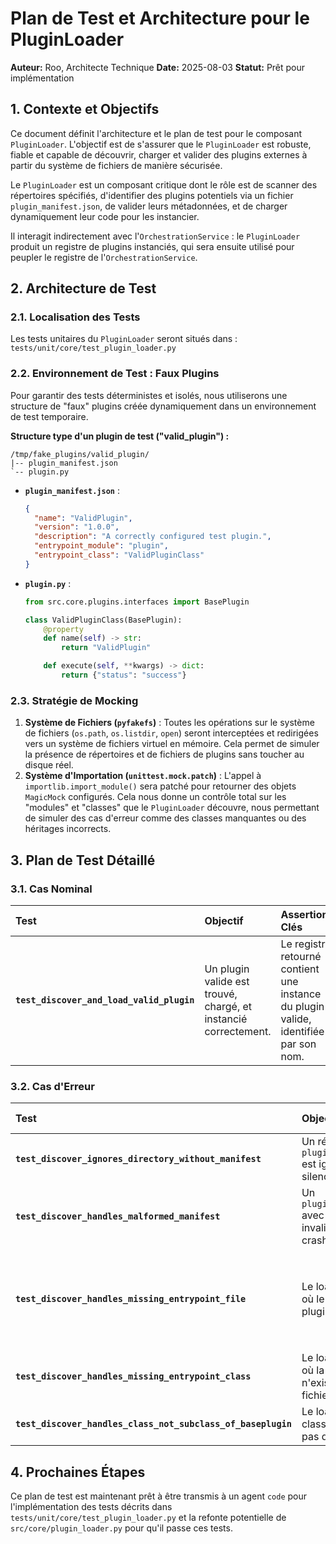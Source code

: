 # Plan de Test et Architecture pour le PluginLoader

**Auteur:** Roo, Architecte Technique
**Date:** 2025-08-03
**Statut:** Prêt pour implémentation

## 1. Contexte et Objectifs

Ce document définit l'architecture et le plan de test pour le composant `PluginLoader`. L'objectif est de s'assurer que le `PluginLoader` est robuste, fiable et capable de découvrir, charger et valider des plugins externes à partir du système de fichiers de manière sécurisée.

Le `PluginLoader` est un composant critique dont le rôle est de scanner des répertoires spécifiés, d'identifier des plugins potentiels via un fichier `plugin_manifest.json`, de valider leurs métadonnées, et de charger dynamiquement leur code pour les instancier.

Il interagit indirectement avec l'`OrchestrationService` : le `PluginLoader` produit un registre de plugins instanciés, qui sera ensuite utilisé pour peupler le registre de l'`OrchestrationService`.

## 2. Architecture de Test

### 2.1. Localisation des Tests

Les tests unitaires du `PluginLoader` seront situés dans :
`tests/unit/core/test_plugin_loader.py`

### 2.2. Environnement de Test : Faux Plugins

Pour garantir des tests déterministes et isolés, nous utiliserons une structure de "faux" plugins créée dynamiquement dans un environnement de test temporaire.

**Structure type d'un plugin de test ("valid_plugin") :**

```
/tmp/fake_plugins/valid_plugin/
|-- plugin_manifest.json
`-- plugin.py
```

*   **`plugin_manifest.json`** :
    ```json
    {
      "name": "ValidPlugin",
      "version": "1.0.0",
      "description": "A correctly configured test plugin.",
      "entrypoint_module": "plugin",
      "entrypoint_class": "ValidPluginClass"
    }
    ```
*   **`plugin.py`** :
    ```python
    from src.core.plugins.interfaces import BasePlugin

    class ValidPluginClass(BasePlugin):
        @property
        def name(self) -> str:
            return "ValidPlugin"

        def execute(self, **kwargs) -> dict:
            return {"status": "success"}
    ```

### 2.3. Stratégie de Mocking

1.  **Système de Fichiers (`pyfakefs`)** : Toutes les opérations sur le système de fichiers (`os.path`, `os.listdir`, `open`) seront interceptées et redirigées vers un système de fichiers virtuel en mémoire. Cela permet de simuler la présence de répertoires et de fichiers de plugins sans toucher au disque réel.
2.  **Système d'Importation (`unittest.mock.patch`)** : L'appel à `importlib.import_module()` sera patché pour retourner des objets `MagicMock` configurés. Cela nous donne un contrôle total sur les "modules" et "classes" que le `PluginLoader` découvre, nous permettant de simuler des cas d'erreur comme des classes manquantes ou des héritages incorrects.

## 3. Plan de Test Détaillé

### 3.1. Cas Nominal

| Test | Objectif | Assertions Clés |
| :--- | :--- | :--- |
| **`test_discover_and_load_valid_plugin`** | Un plugin valide est trouvé, chargé, et instancié correctement. | Le registre retourné contient une instance du plugin valide, identifiée par son nom. |

### 3.2. Cas d'Erreur

| Test | Objectif | Assertions Clés |
| :--- | :--- | :--- |
| **`test_discover_ignores_directory_without_manifest`** | Un répertoire sans `plugin_manifest.json` est ignoré silencieusement. | Le registre de plugins est vide. |
| **`test_discover_handles_malformed_manifest`** | Un `plugin_manifest.json` avec un JSON invalide est géré sans crash. | Le registre est vide. Un avertissement est loggué. |
| **`test_discover_handles_missing_entrypoint_file`** | Le loader gère le cas où le fichier `.py` du plugin est manquant. | Le registre est vide. `ImportError` est interceptée et un avertissement est loggué. |
| **`test_discover_handles_missing_entrypoint_class`** | Le loader gère le cas où la classe du plugin n'existe pas dans le fichier. | Le registre est vide. Un avertissement est loggué. |
| **`test_discover_handles_class_not_subclass_of_baseplugin`** | Le loader rejette une classe qui n'hérite pas de `BasePlugin`. | Le registre est vide. |

## 4. Prochaines Étapes

Ce plan de test est maintenant prêt à être transmis à un agent `code` pour l'implémentation des tests décrits dans `tests/unit/core/test_plugin_loader.py` et la refonte potentielle de `src/core/plugin_loader.py` pour qu'il passe ces tests.